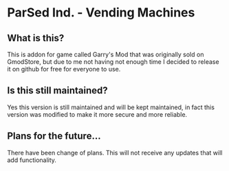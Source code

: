 # ParSed Ind. - Vending Machines
## What is this?
This is addon for game called Garry's Mod that was originally sold on GmodStore, but due to me not having not enough time I decided to release it on github for free for everyone to use.

## Is this still maintained?
Yes this version is still maintained and will be kept maintained, in fact this version was modified to make it more secure and more reliable.

## Plans for the future...
There have been change of plans. This will not receive any updates that will add functionality.